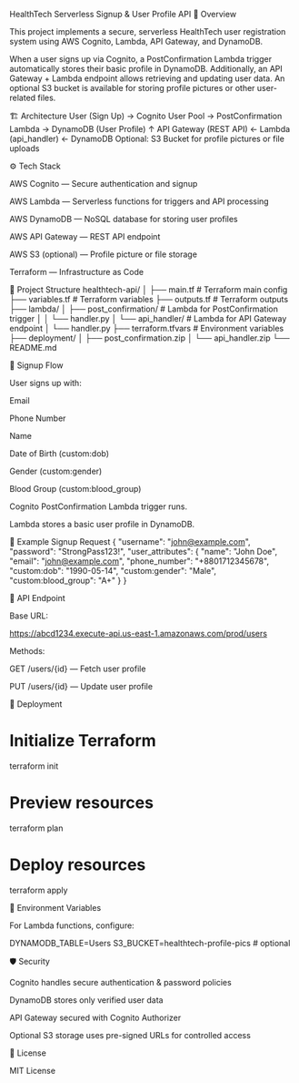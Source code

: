 HealthTech Serverless Signup & User Profile API
📌 Overview

This project implements a secure, serverless HealthTech user registration system using AWS Cognito, Lambda, API Gateway, and DynamoDB.

When a user signs up via Cognito, a PostConfirmation Lambda trigger automatically stores their basic profile in DynamoDB.
Additionally, an API Gateway + Lambda endpoint allows retrieving and updating user data.
An optional S3 bucket is available for storing profile pictures or other user-related files.

🏗 Architecture
User (Sign Up) → Cognito User Pool → PostConfirmation Lambda → DynamoDB (User Profile)
                                     ↑
API Gateway (REST API) ← Lambda (api_handler) ← DynamoDB
Optional: S3 Bucket for profile pictures or file uploads

⚙ Tech Stack

AWS Cognito — Secure authentication and signup

AWS Lambda — Serverless functions for triggers and API processing

AWS DynamoDB — NoSQL database for storing user profiles

AWS API Gateway — REST API endpoint

AWS S3 (optional) — Profile picture or file storage

Terraform — Infrastructure as Code

📂 Project Structure
healthtech-api/
│
├── main.tf                   # Terraform main config
├── variables.tf              # Terraform variables
├── outputs.tf                # Terraform outputs
├── lambda/
│   ├── post_confirmation/    # Lambda for PostConfirmation trigger
│   │   └── handler.py
│   └── api_handler/          # Lambda for API Gateway endpoint
│       └── handler.py
├── terraform.tfvars          # Environment variables
├── deployment/
│   ├── post_confirmation.zip
│   └── api_handler.zip
└── README.md

🔹 Signup Flow

User signs up with:

Email

Phone Number

Name

Date of Birth (custom:dob)

Gender (custom:gender)

Blood Group (custom:blood_group)

Cognito PostConfirmation Lambda trigger runs.

Lambda stores a basic user profile in DynamoDB.

📄 Example Signup Request
{
  "username": "john@example.com",
  "password": "StrongPass123!",
  "user_attributes": {
    "name": "John Doe",
    "email": "john@example.com",
    "phone_number": "+8801712345678",
    "custom:dob": "1990-05-14",
    "custom:gender": "Male",
    "custom:blood_group": "A+"
  }
}

🔹 API Endpoint

Base URL:

https://abcd1234.execute-api.us-east-1.amazonaws.com/prod/users


Methods:

GET /users/{id} — Fetch user profile

PUT /users/{id} — Update user profile

🚀 Deployment
# Initialize Terraform
terraform init

# Preview resources
terraform plan

# Deploy resources
terraform apply

📌 Environment Variables

For Lambda functions, configure:

DYNAMODB_TABLE=Users
S3_BUCKET=healthtech-profile-pics  # optional

🛡 Security

Cognito handles secure authentication & password policies

DynamoDB stores only verified user data

API Gateway secured with Cognito Authorizer

Optional S3 storage uses pre-signed URLs for controlled access

📜 License

MIT License
